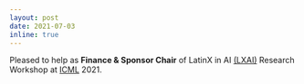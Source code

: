 ```yaml
---
layout: post
date: 2021-07-03
inline: true
---
```


Pleased to help as **Finance & Sponsor Chair** of LatinX in AI [(LXAI)](https://www.latinxinai.org/) Research Workshop at [ICML](https://icml.cc/virtual/2021/affinityworkshop/10848) 2021.